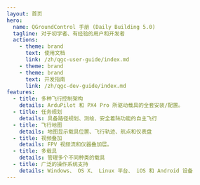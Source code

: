 ```yaml
---
layout: 首页
hero:
  name: QGroundControl 手册 (Daily Building 5.0)
  tagline: 对于初学者、有经验的用户和开发者
  actions:
    - theme: brand
      text: 使用文档
      link: /zh/qgc-user-guide/index.md
    - theme: brand
    - theme: brand
      text: 开发指南
      link: /zh/qgc-dev-guide/index.md
features:
  - title: 多种飞行控制架构
    details: ArduPilot 和 PX4 Pro 所驱动载具的全套安装/配置。
  - title: 任务规划
    details: 具备路径规划、测绘、安全着陆功能的自主飞行
  - title: 飞行地图
    details: 地图显示载具位置、飞行轨迹、航点和仪表盘
  - title: 视频叠加
    details: FPV 视频流和仪器叠加层。
  - title: 多载具
    details: 管理多个不同种类的载具
  - title: 广泛的操作系统支持
    details: Windows、 OS X、 Linux 平台、 iOS 和 Android 设备
---
```

